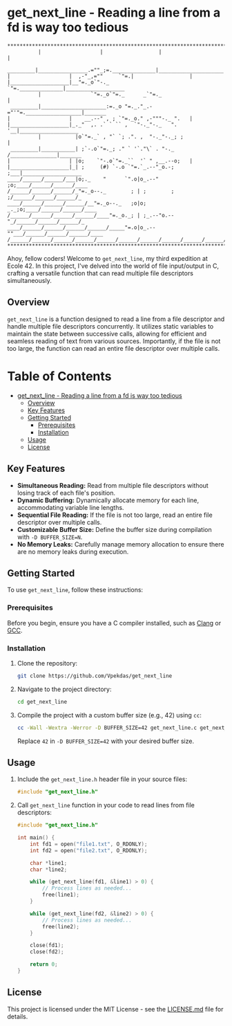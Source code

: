 # get_next_line - Reading a line from a fd is way too tedious

```
*******************************************************************************
          |                   |                  |                     |
 _________|________________.=""_;=.______________|_____________________|_______
|                   |  ,-"_,=""     `"=.|                  |
|___________________|__"=._o`"-._        `"=.______________|___________________
          |                `"=._o`"=._      _`"=._                     |
 _________|_____________________:=._o "=._."_.-="'"=.__________________|_______
|                   |    __.--" , ; `"=._o." ,-"""-._ ".   |
|___________________|_._"  ,. .` ` `` ,  `"-._"-._   ". '__|___________________
          |           |o`"=._` , "` `; .". ,  "-._"-._; ;              |
 _________|___________| ;`-.o`"=._; ." ` '`."\` . "-._ /_______________|_______
|                   | |o;    `"-.o`"=._``  '` " ,__.--o;   |
|___________________|_| ;     (#) `-.o `"=.`_.--"_o.-; ;___|___________________
____/______/______/___|o;._    "      `".o|o_.--"    ;o;____/______/______/____
/______/______/______/_"=._o--._        ; | ;        ; ;/______/______/______/_
____/______/______/______/__"=._o--._   ;o|o;     _._;o;____/______/______/____
/______/______/______/______/____"=._o._; | ;_.--"o.--"_/______/______/______/_
____/______/______/______/______/_____"=.o|o_.--""___/______/______/______/____
/______/______/______/______/______/______/______/______/______/______/[TomekK]
*******************************************************************************
```


Ahoy, fellow coders! Welcome to `get_next_line`, my third expedition at Ecole 42. In this project, I've delved into the world of file input/output in C, crafting a versatile function that can read multiple file descriptors simultaneously.

## Overview

`get_next_line` is a function designed to read a line from a file descriptor and handle multiple file descriptors concurrently. It utilizes static variables to maintain the state between successive calls, allowing for efficient and seamless reading of text from various sources. Importantly, if the file is not too large, the function can read an entire file descriptor over multiple calls.

# Table of Contents

- [get_next_line - Reading a line from a fd is way too tedious](#get_next_line---reading-a-line-from-a-fd-is-way-too-tedious)
  - [Overview](#overview)
  - [Key Features](#key-features)
  - [Getting Started](#getting-started)
    - [Prerequisites](#prerequisites)
    - [Installation](#installation)
  - [Usage](#usage)
  - [License](#license)

## Key Features

- **Simultaneous Reading:** Read from multiple file descriptors without losing track of each file's position.
- **Dynamic Buffering:** Dynamically allocate memory for each line, accommodating variable line lengths.
- **Sequential File Reading:** If the file is not too large, read an entire file descriptor over multiple calls.
- **Customizable Buffer Size:** Define the buffer size during compilation with `-D BUFFER_SIZE=N`.
- **No Memory Leaks:** Carefully manage memory allocation to ensure there are no memory leaks during execution.

## Getting Started

To use `get_next_line`, follow these instructions:

### Prerequisites

Before you begin, ensure you have a C compiler installed, such as [Clang](https://clang.llvm.org/) or [GCC](https://gcc.gnu.org/).

### Installation

1. Clone the repository:

    ```bash
    git clone https://github.com/Vpekdas/get_next_line
    ```

2. Navigate to the project directory:

    ```bash
    cd get_next_line
    ```

3. Compile the project with a custom buffer size (e.g., 42) using `cc`:

    ```bash
    cc -Wall -Wextra -Werror -D BUFFER_SIZE=42 get_next_line.c get_next_line_utils.c main.c -o gnl_test
    ```

    Replace `42` in `-D BUFFER_SIZE=42` with your desired buffer size.

## Usage

1. Include the `get_next_line.h` header file in your source files:

    ```c
    #include "get_next_line.h"
    ```

2. Call `get_next_line` function in your code to read lines from file descriptors:

    ```c
    #include "get_next_line.h"

    int main() {
        int fd1 = open("file1.txt", O_RDONLY);
        int fd2 = open("file2.txt", O_RDONLY);

        char *line1;
        char *line2;

        while (get_next_line(fd1, &line1) > 0) {
            // Process lines as needed...
            free(line1);
        }

        while (get_next_line(fd2, &line2) > 0) {
            // Process lines as needed...
            free(line2);
        }

        close(fd1);
        close(fd2);

        return 0;
    }
    ```

## License

This project is licensed under the MIT License - see the [LICENSE.md](LICENSE.md) file for details.
